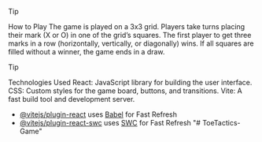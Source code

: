 > [!TIP]
> How to Play
The game is played on a 3x3 grid.
Players take turns placing their mark (X or O) in one of the grid’s squares.
The first player to get three marks in a row (horizontally, vertically, or diagonally) wins.
If all squares are filled without a winner, the game ends in a draw.

> [!TIP]
> Technologies Used
React: JavaScript library for building the user interface.
CSS: Custom styles for the game board, buttons, and transitions.
Vite: A fast build tool and development server.


> 
- [@vitejs/plugin-react](https://github.com/vitejs/vite-plugin-react/blob/main/packages/plugin-react/README.md) uses [Babel](https://babeljs.io/) for Fast Refresh
- [@vitejs/plugin-react-swc](https://github.com/vitejs/vite-plugin-react-swc) uses [SWC](https://swc.rs/) for Fast Refresh
"# ToeTactics-Game" 
